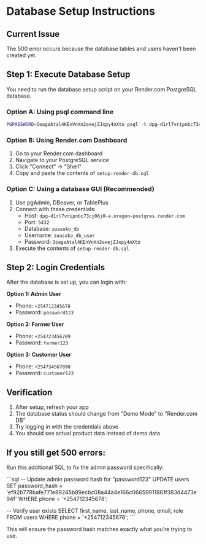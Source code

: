 # Database Setup Instructions

## Current Issue

The 500 error occurs because the database tables and users haven't been created yet.

## Step 1: Execute Database Setup

You need to run the database setup script on your Render.com PostgreSQL database.

### Option A: Using psql command line

```bash
PGPASSWORD=OoageAtal4KEnVnXn2axejZJxpy4nXto psql -h dpg-d1rl7vripnbc73cj06j0-a.oregon-postgres.render.com -U zuasoko_db_user zuasoko_db -f setup-render-db.sql
```

### Option B: Using Render.com Dashboard

1. Go to your Render.com dashboard
2. Navigate to your PostgreSQL service
3. Click "Connect" → "Shell"
4. Copy and paste the contents of `setup-render-db.sql`

### Option C: Using a database GUI (Recommended)

1. Use pgAdmin, DBeaver, or TablePlus
2. Connect with these credentials:
   - Host: `dpg-d1rl7vripnbc73cj06j0-a.oregon-postgres.render.com`
   - Port: `5432`
   - Database: `zuasoko_db`
   - Username: `zuasoko_db_user`
   - Password: `OoageAtal4KEnVnXn2axejZJxpy4nXto`
3. Execute the contents of `setup-render-db.sql`

## Step 2: Login Credentials

After the database is set up, you can login with:

**Option 1: Admin User**

- Phone: `+254712345678`
- Password: `password123`

**Option 2: Farmer User**

- Phone: `+254723456789`
- Password: `farmer123`

**Option 3: Customer User**

- Phone: `+254734567890`
- Password: `customer123`

## Verification

1. After setup, refresh your app
2. The database status should change from "Demo Mode" to "Render.com DB"
3. Try logging in with the credentials above
4. You should see actual product data instead of demo data

## If you still get 500 errors:

Run this additional SQL to fix the admin password specifically:

\`\`\`sql
-- Update admin password hash for "password123"
UPDATE users
SET password_hash = 'ef92b778bafe771e89245b89ecbc08a44a4e166c06659911881f383d4473e94f'
WHERE phone = '+254712345678';

-- Verify user exists
SELECT first_name, last_name, phone, email, role
FROM users
WHERE phone = '+254712345678';
\`\`\`

This will ensure the password hash matches exactly what you're trying to use.
